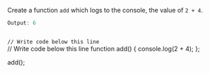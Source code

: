 Create a function `add`
which logs to the console,
the value of `2 + 4`.

```js
Output: 6
```
<codeblock language="javascript" type="exercise" testMode="fixedInput">
<code>
// Write code below this line
</code>
<solution>
// Write code below this line
function add() {
  console.log(2 + 4);
};

add();
</solution>
</codeblock>
